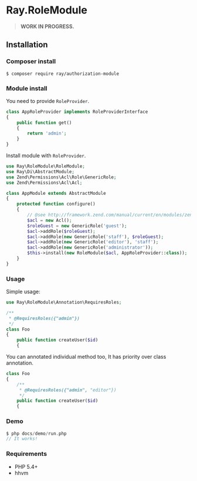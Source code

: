 # Ray.RoleModule

> **WORK IN PROGRESS.**

## Installation

### Composer install

    $ composer require ray/authorization-module
 
### Module install

You need to provide `RoleProvider`.

```php
class AppRoleProvider implements RoleProviderInterface
{
    public function get()
    {
        return 'admin';
    }
}
```

Install module with `RoleProvider`.

```php
use Ray\RoleModule\RoleModule;
use Ray\Di\AbstractModule;
use Zend\Permissions\Acl\Role\GenericRole;
use Zend\Permissions\Acl\Acl;

class AppModule extends AbstractModule
{
    protected function configure()
    {
        // @see http://framework.zend.com/manual/current/en/modules/zend.permissions.acl.intro.html
        $acl = new Acl();
        $roleGuest = new GenericRole('guest');
        $acl->addRole($roleGuest);
        $acl->addRole(new GenericRole('staff'), $roleGuest);
        $acl->addRole(new GenericRole('editor'), 'staff');
        $acl->addRole(new GenericRole('administrator'));
        $this->install(new RoleModule($acl, AppRoleProvider::class));
    }
}
```

### Usage

Simple usage:

```php
use Ray\RoleModule\Annotation\RequiresRoles;

/**
 * @RequiresRoles({"admin"})
 */
class Foo
{
    public function createUser($id)
    {
```

You can annotated individual method too, It has priority over class annotation.
```php
class Foo
{
    /**
     * @RequiresRoles({"admin", "editor"})
     */
    public function createUser($id)
    {
```

### Demo
```php
$ php docs/demo/run.php
// It works!
```

### Requirements

 * PHP 5.4+
 * hhvm

